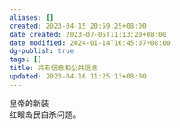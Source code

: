 ```yaml
---
aliases: []
created: 2023-04-15 20:59:25+08:00
date created: 2023-07-05T11:13:20+08:00
date modified: 2024-01-14T16:45:07+08:00
dg-publish: true
tags: []
title: 共有信息和公共信息
updated: 2023-04-16 11:25:13+08:00
---
```


皇帝的新装  
红眼岛民自杀问题。